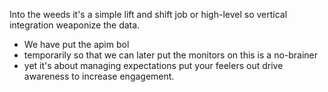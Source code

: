 Into the weeds it's a simple lift and shift job or high-level so vertical integration weaponize the data.

- We have put the apim bol
- temporarily so that we can later put the monitors on this is a no-brainer
- yet it's about managing expectations put your feelers out drive awareness to increase engagement.